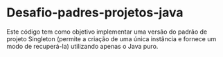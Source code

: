 # Desafio-padres-projetos-java

Este código tem como objetivo implementar uma versão do padrão de projeto Singleton (permite a criação de uma única instância e fornece um modo de recuperá-la) utilizando apenas o Java puro.
